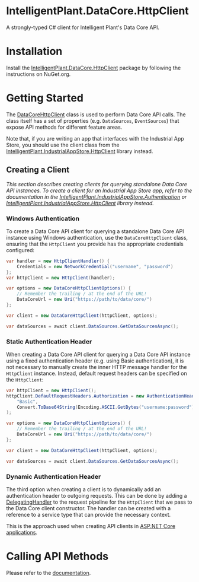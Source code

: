 ﻿# IntelligentPlant.DataCore.HttpClient

A strongly-typed C# client for Intelligent Plant's Data Core API.


# Installation

Install the [IntelligentPlant.DataCore.HttpClient](https://www.nuget.org/packages/IntelligentPlant.DataCore.HttpClient) package by following the instructions on NuGet.org.


# Getting Started

The [DataCoreHttpClient](./DataCoreHttpClient.cs) class is used to perform Data Core API calls. The class itself has a set of properties (e.g. `DataSources`, `EventSources`) that expose API methods for different feature areas.

Note that, if you are writing an app that interfaces with the Industrial App Store, you should use the client class from the [IntelligentPlant.IndustrialAppStore.HttpClient](/src/IntelligentPlant.IndustrialAppStore.HttpClient/IndustrialAppStoreHttpClient.cs) library instead.


## Creating a Client

_This section describes creating clients for querying standalone Data Core API instances. To create a client for an Industrial App Store app, refer to the documentation in the [IntelligentPlant.IndustrialAppStore.Authentication](/src/IntelligentPlant.IndustrialAppStore.Authentication) or [IntelligentPlant.IndustrialAppStore.HttpClient](/src/IntelligentPlant.IndustrialAppStore.HttpClient) library instead._


### Windows Authentication

To create a Data Core API client for querying a standalone Data Core API instance using Windows authentication, use the `DataCoreHttpClient` class, ensuring that the `HttpClient` you provide has the appropriate credentials configured:

```csharp
var handler = new HttpClientHandler() {
    Credentials = new NetworkCredential("username", "password")
};
var httpClient = new HttpClient(handler);

var options = new DataCoreHttpClientOptions() {
    // Remember the trailing / at the end of the URL!
    DataCoreUrl = new Uri("https://path/to/data/core/")
};

var client = new DataCoreHttpClient(httpClient, options);

var dataSources = await client.DataSources.GetDataSourcesAsync();
```


### Static Authentication Header

When creating a Data Core API client for querying a Data Core API instance using a fixed authentication header (e.g. using Basic authentication), it is not necessary to manually create the inner HTTP message handler for the `HttpClient` instance. Instead, default request headers can be specified on the `HttpClient`:

```csharp
var httpClient = new HttpClient();
httpClient.DefaultRequestHeaders.Authorization = new AuthenticationHeaderValue(
    "Basic",
    Convert.ToBase64String(Encoding.ASCII.GetBytes("username:password"))
);

var options = new DataCoreHttpClientOptions() {
    // Remember the trailing / at the end of the URL!
    DataCoreUrl = new Uri("https://path/to/data/core/")
};

var client = new DataCoreHttpClient(httpClient, options);

var dataSources = await client.DataSources.GetDataSourcesAsync();
```


### Dynamic Authentication Header

The third option when creating a client is to dynamically add an authentication header to outgoing requests. This can be done by adding a [DelegatingHandler](https://docs.microsoft.com/en-us/dotnet/api/system.net.http.delegatinghandler) to the request pipeline for the `HttpClient` that we pass to the Data Core client constructor. The handler can be created with a reference to a service type that can provide the necessary context.

This is the approach used when creating API clients in [ASP.NET Core applications](../IntelligentPlant.IndustrialAppStore.Authentication).


# Calling API Methods

Please refer to the [documentation](/docs/data-core-api-client).
